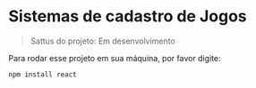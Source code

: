 <h1>Sistemas de cadastro de Jogos</h1>

> Sattus do projeto: Em desenvolvimento

Para rodar esse projeto em sua máquina, por favor digite:

```
npm install react
```
